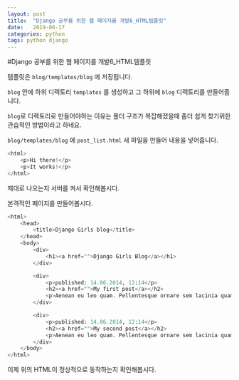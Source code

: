 ```yaml
---
layout: post
title:  "Django 공부를 위한 웹 페이지를 개발6_HTML템플릿"
date:   2019-06-17
categories: python
tags: python django
---
```

#Django 공부를 위한 웹 페이지를 개발6_HTML템플릿

템플릿은 `blog/templates/blog` 에 저장됩니다.

`blog` 안에 하위 디렉토리 `templates` 를 생성하고 그 하위에 `blog` 디렉토리를 만들어줍니다.

`blog`로 디렉토리로 만들어야하는 이유는 폴더 구조가 복잡해졌을때 좀더 쉽게 찾기위한 관습적인 방법이라고 하네요.

`blog/templates/blog` 에 `post_list.html` 새 파일을 만들어 내용을 넣어줍니다.

```python
<html>
    <p>Hi there!</p>
    <p>It works!</p>
</html>
```

제대로 나오는지 서버를 켜서 확인해봅시다.

본격적인 페이지를 만들어봅시다.

```python
<html>
    <head>
        <title>Django Girls blog</title>
    </head>
    <body>
        <div>
            <h1><a href="">Django Girls Blog</a></h1>
        </div>

        <div>
            <p>published: 14.06.2014, 12:14</p>
            <h2><a href="">My first post</a></h2>
            <p>Aenean eu leo quam. Pellentesque ornare sem lacinia quam venenatis vestibulum. Donec id elit non mi porta gravida at eget metus. Fusce dapibus, tellus ac cursus commodo, tortor mauris condimentum nibh, ut fermentum massa justo sit amet risus.</p>
        </div>

        <div>
            <p>published: 14.06.2014, 12:14</p>
            <h2><a href="">My second post</a></h2>
            <p>Aenean eu leo quam. Pellentesque ornare sem lacinia quam venenatis vestibulum. Donec id elit non mi porta gravida at eget metus. Fusce dapibus, tellus ac cursus commodo, tortor mauris condimentum nibh, ut f.</p>
        </div>
    </body>
</html>
```

이제 위의 HTML이 정상적으로 동작하는지 확인해봅시다.


